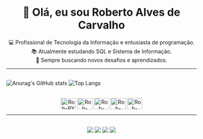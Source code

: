 <!-- README para perfil GitHub -->

<h1 align="center">👋 Olá, eu sou Roberto Alves de Carvalho</h1>

<p align="center">
💻 Profissional de Tecnologia da Informação e entusiasta de programação.<br>
📚 Atualmente estudando SQL e Sistema de Informação.<br>
🚀 Sempre buscando novos desafios e aprendizados.
</p>

---

## 

![Anurag's GitHub stats](https://github-readme-stats.vercel.app/api?username=CoderAlves&show_icons=true&theme=radical)
![Top Langs](https://github-readme-stats.vercel.app/api/top-langs/?username=CoderAlves&hide_progress=true)

<p align="center"><br>
  <img align="center" alt="Rob-PY" height="30" width="40" src="https://cdn.jsdelivr.net/gh/devicons/devicon@latest/icons/python/python-original.svg">
  <img align="center" alt="Rob-PHP" height="30" width="40" src="https://cdn.jsdelivr.net/gh/devicons/devicon@latest/icons/php/php-original.svg">
  <img align="center" alt="Rob-CSS" height="30" width="40" src="https://cdn.jsdelivr.net/gh/devicons/devicon@latest/icons/css3/css3-original.svg">
  <img align="center" alt="Rob-CSS" height="30" width="40" src="https://cdn.jsdelivr.net/gh/devicons/devicon@latest/icons/html5/html5-original.svg">
  <img align="center" alt="Rob-CSS" height="30" width="40" src="https://cdn.jsdelivr.net/gh/devicons/devicon@latest/icons/sqldeveloper/sqldeveloper-original.svg">
</p>


---



<div align="center"><br> 
  <a href="https://instagram.com/de.carvalho.301" target="_blank"><img src="https://img.shields.io/badge/-Instagram-%23E4405F?style=for-the-badge&logo=instagram&logoColor=white" target="_blank"></a>
 <a href="https://discord.gg/zd64Tqkn" target="_blank"><img src="https://img.shields.io/badge/Discord-7289DA?style=for-the-badge&logo=discord&logoColor=white" target="_blank"></a> 
  <a href = "mailto:robertoalves7111@gmail.com"><img src="https://img.shields.io/badge/-Gmail-%23333?style=for-the-badge&logo=gmail&logoColor=white" target="_blank"></a>
  <a href="https://www.linkedin.com/in/decarvalhoroberto" target="_blank"><img src="https://img.shields.io/badge/-LinkedIn-%230077B5?style=for-the-badge&logo=linkedin&logoColor=white" target="_blank"></a> 
  
</div>
